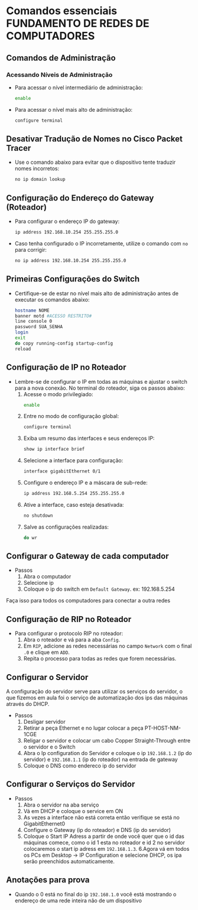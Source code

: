 # Comandos essenciais FUNDAMENTO DE REDES DE COMPUTADORES

## Comandos de Administração

### Acessando Níveis de Administração
- Para acessar o nível intermediário de administração:
    ```bash
    enable
    ```
- Para acessar o nível mais alto de administração:
    ```bash
    configure terminal
    ```

## Desativar Tradução de Nomes no Cisco Packet Tracer
- Use o comando abaixo para evitar que o dispositivo tente traduzir nomes incorretos:
    ```bash
    no ip domain lookup
    ```

## Configuração do Endereço do Gateway (Roteador)
- Para configurar o endereço IP do gateway:
    ```bash
    ip address 192.168.10.254 255.255.255.0
    ```
- Caso tenha configurado o IP incorretamente, utilize o comando com `no` para corrigir:
    ```bash
    no ip address 192.168.10.254 255.255.255.0
    ```

## Primeiras Configurações do Switch
- Certifique-se de estar no nível mais alto de administração antes de executar os comandos abaixo:
    ```bash
    hostname NOME
    banner motd #ACESSO RESTRITO#
    line console 0
    password SUA_SENHA
    login
    exit
    do copy running-config startup-config
    reload
    ```

## Configuração de IP no Roteador
- Lembre-se de configurar o IP em todas as máquinas e ajustar o switch para a nova conexão. No terminal do roteador, siga os passos abaixo:
    1. Acesse o modo privilegiado:
         ```bash
         enable
         ```
    2. Entre no modo de configuração global:
         ```bash
         configure terminal
         ```
    3. Exiba um resumo das interfaces e seus endereços IP:
         ```bash
         show ip interface brief
         ```
    4. Selecione a interface para configuração:
         ```bash
         interface gigabitEthernet 0/1
         ```
    5. Configure o endereço IP e a máscara de sub-rede:
         ```bash
         ip address 192.168.5.254 255.255.255.0
         ```
    6. Ative a interface, caso esteja desativada:
         ```bash
         no shutdown
         ```
    7. Salve as configurações realizadas:
         ```bash
         do wr
         ```

## Configurar o Gateway de cada computador

- Passos 
    1. Abra o computador
    2. Selecione ip
    3. Coloque o ip do switch em `Default Gateway`. ex: 192.168.5.254

Faça isso para todos os computadores para conectar a outra redes

## Configuração de RIP no Roteador
- Para configurar o protocolo RIP no roteador:
    1. Abra o roteador e vá para a aba `Config`.
    2. Em `RIP`, adicione as redes necessárias no campo `Network` com o final `.0` e clique em `ADD`.
    3. Repita o processo para todas as redes que forem necessárias.

## Configurar o Servidor
A configuração do servidor serve para utilizar os serviços do servidor, o que fizemos em aula foi o serviço de automatização dos ips das máquinas através do DHCP.
 - Passos
   1. Desligar servidor
   2. Retirar a peça Ethernet e no lugar colocar a peça PT-HOST-NM-1CGE
   3. Religar o servidor e colocar um cabo Copper Straight-Through entre o servidor e o Switch
   4. Abra o Ip configuration do Servidor e coloque o ip `192.168.1.2` (ip do servidor) e `192.168.1.1` (ip do roteador) na entrada de gateway
   5. Coloque o DNS como endereco ip do servidor

## Configurar o Serviços do Servidor
 - Passos
   1. Abra o servidor na aba serviço 
   2. Vá em DHCP e coloque o service em ON
   3. As vezes a interface não está correta então verifique se está no GigabitEthernet0
   4. Configure o Gateway (ip do roteador) e DNS (ip do servidor)
   5. Coloque o Start IP Adress a partir de onde você quer que o id das máquinas comece, como o id 1 esta no roteador e id 2 no servidor colocaremos o start ip adress em `192.168.1.3`.
   6.Agora vá em todos os PCs em Desktop -> IP Configuration e selecione DHCP, os ipa serão preenchidos automaticamente.




## Anotações para prova

 - Quando o 0 está no final do ip `192.168.1.0` você está mostrando o endereço de uma rede inteira não de um dispositivo

